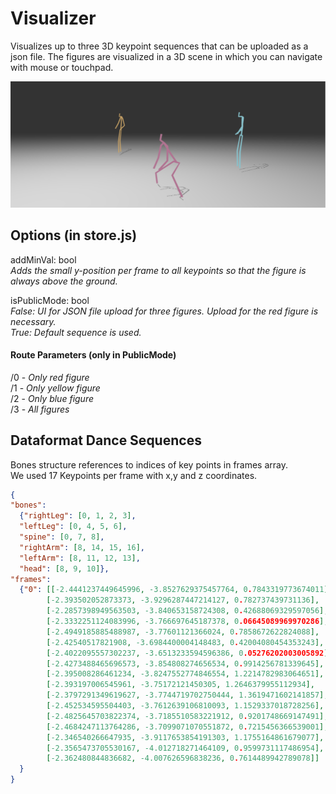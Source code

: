 # Visualizer
Visualizes up to three 3D keypoint sequences that can be uploaded as a json file. The figures are visualized in a 3D scene in which you can navigate with mouse or touchpad. 


![alt text](https://github.com/deep-dance/visualizer/blob/main/SceneScreenshot.png)


## Options (in store.js)
addMinVal: bool </br>
<i>Adds the small y-position per frame to all keypoints so that the figure is always above the ground. </i>

isPublicMode: bool</br>
<i>False: UI for JSON file upload for three figures. Upload for the red figure is necessary. </i></br>
<i>True: Default sequence is used. </i>

#### Route Parameters (only in PublicMode)
/0 - <i>Only red figure</i></br>
/1 - <i>Only yellow figure</i></br>
/2 - <i>Only blue figure</i></br>
/3 - <i>All figures</i></br>

## Dataformat Dance Sequences
Bones structure references to indices of key points in frames array.</br>
We used 17 Keypoints per frame with x,y and z coordinates.
```json
{
"bones": 
  {"rightLeg": [0, 1, 2, 3], 
  "leftLeg": [0, 4, 5, 6], 
  "spine": [0, 7, 8], 
  "rightArm": [8, 14, 15, 16], 
  "leftArm": [8, 11, 12, 13], 
  "head": [8, 9, 10]}, 
"frames": 
  {"0": [[-2.4441237449645996, -3.8527629375457764, 0.7843319773674011], 
        [-2.393502052873373, -3.9296287447214127, 0.782737439731136], 
        [-2.2857398949563503, -3.840653158724308, 0.42688069329597056], 
        [-2.3332251124083996, -3.766697645187378, 0.06645089969970286], 
        [-2.4949185885488987, -3.77601121366024, 0.7858672622824088], 
        [-2.42540517821908, -3.6984400004148483, 0.42004080454353243], 
        [-2.4022095557302237, -3.6513233594596386, 0.05276202003005892], 
        [-2.4273488465696573, -3.854808274656534, 0.9914256781339645], 
        [-2.395008286461234, -3.8247552774846554, 1.2214782983064651], 
        [-2.393197006545961, -3.75172121450305, 1.2646379955112934], 
        [-2.3797291349619627, -3.7744719702750444, 1.3619471602141857], 
        [-2.452534595504403, -3.7612639106810093, 1.1529337018728256], 
        [-2.4825645703822374, -3.7185510583221912, 0.9201748669147491], 
        [-2.4684247113764286, -3.7099071070551872, 0.7215456366539001], 
        [-2.346540266647935, -3.9117653854191303, 1.1755164861679077], 
        [-2.3565473705530167, -4.012718271464109, 0.9599731117486954], 
        [-2.362480844836682, -4.007626596838236, 0.7614489942789078]]
  }
}
```

